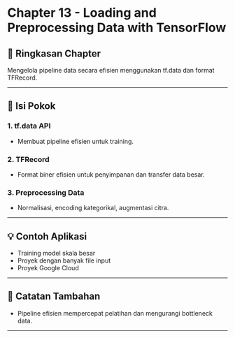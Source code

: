 # Chapter 13 - Loading and Preprocessing Data with TensorFlow

## 📘 Ringkasan Chapter
Mengelola pipeline data secara efisien menggunakan tf.data dan format TFRecord.

---

## 📌 Isi Pokok
### 1. tf.data API
- Membuat pipeline efisien untuk training.

### 2. TFRecord
- Format biner efisien untuk penyimpanan dan transfer data besar.

### 3. Preprocessing Data
- Normalisasi, encoding kategorikal, augmentasi citra.

---

## 💡 Contoh Aplikasi
- Training model skala besar
- Proyek dengan banyak file input
- Proyek Google Cloud

---

## 🧠 Catatan Tambahan
- Pipeline efisien mempercepat pelatihan dan mengurangi bottleneck data.

---
